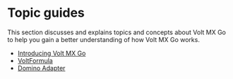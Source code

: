 # Topic guides

This section discusses and explains topics and concepts about Volt MX Go to help you gain a better understanding of how Volt MX Go works.

- [Introducing Volt MX Go](introvoltmxgo.md)
- [VoltFormula](voltformula.md)
- [Domino Adapter](dominoadapter.md)

